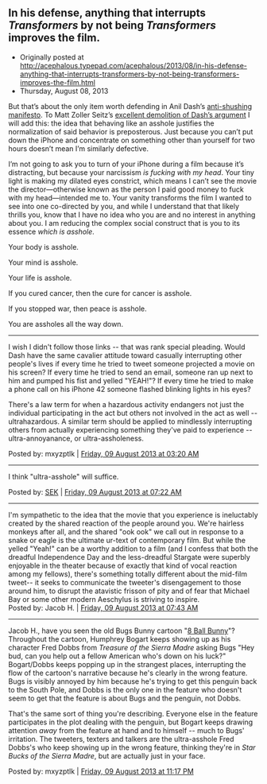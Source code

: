 ## In his defense, anything that interrupts *Transformers* by not being *Transformers* improves the film.

 * Originally posted at http://acephalous.typepad.com/acephalous/2013/08/in-his-defense-anything-that-interrupts-transformers-by-not-being-transformers-improves-the-film.html
 * Thursday, August 08, 2013

But that’s about the only item worth defending in Anil Dash’s [anti-shushing manifesto](http://dashes.com/anil/2013/08/shushers-wrong-about-movies-wrong-about-the-world.html). To Matt Zoller Seitz’s [excellent demolition of Dash’s argument](http://www.vulture.com/2013/08/seitz-anil-dash-movie-theater-shushers.html) I will add this: the idea that behaving like an asshole justifies the normalization of said behavior is preposterous. Just because you can’t put down the iPhone and concentrate on something other than yourself for two hours doesn’t mean I’m similarly defective.

I’m not going to ask you to turn of your iPhone during a film because it’s distracting, but because your narcissism _is fucking with my head_.  Your tiny light is making my dilated eyes constrict, which means I can’t see the movie the director—otherwise known as the person I paid good money to fuck with my head—intended me to. Your vanity transforms the film I wanted to see into one co-directed by you, and while I understand that that likely thrills you, know that I have no idea who you are and no interest in anything about you. I am reducing the complex social construct that is you to its essence _which is asshole_.

Your body is asshole.

Your mind is asshole.

Your life is asshole.

If you cured cancer, then the cure for cancer is asshole.

If you stopped war, then peace is asshole.

You are assholes all the way down.

* * *

I wish I didn't follow those links -- that was rank special pleading. Would Dash have the same cavalier attitude toward casually interrupting other people's lives if every time he tried to tweet someone projected a movie on his screen? If every time he tried to send an email, someone ran up next to him and pumped his fist and yelled "YEAH!"? If every time he tried to make a phone call on his iPhone 42 someone flashed blinking lights in his eyes?

There's a law term for when a hazardous activity endangers not just the individual participating in the act but others not involved in the act as well -- ultrahazardous. A similar term should be applied to mindlessly interrupting others from actually experiencing something they've paid to experience -- ultra-annoyanance, or ultra-assholeness.

Posted by: mxyzptlk | [Friday, 09 August 2013 at 03:20 AM](http://acephalous.typepad.com/acephalous/2013/08/in-his-defense-anything-that-interrupts-transformers-by-not-being-transformers-improves-the-film.html?cid=6a00d8341c2df453ef019104a9b826970c#comment-6a00d8341c2df453ef019104a9b826970c)

* * *
	
I think "ultra-asshole" will suffice.

Posted by: [SEK](http://acephalous.typepad.com/) | [Friday, 09 August 2013 at 07:22 AM](http://acephalous.typepad.com/acephalous/2013/08/in-his-defense-anything-that-interrupts-transformers-by-not-being-transformers-improves-the-film.html?cid=6a00d8341c2df453ef01901eb498e4970b#comment-6a00d8341c2df453ef01901eb498e4970b)

* * *

I'm sympathetic to the idea that the movie that you experience is ineluctably created by the shared  reaction of the people around you. We're hairless monkeys after all, and the shared "ook ook" we call out in response to a snake or eagle is the ultimate ur-text of contemporary film. But while the yelled "Yeah!" can be a worthy addition to a film (and I confess that both the dreadful Independence Day and the less-dreadful Stargate were superbly enjoyable in the theater because of exactly that kind of vocal reaction among my fellows), there's something totally different about the mid-film tweet-- it seeks to communicate the tweeter's disengagement to those around him, to disrupt the atavistic frisson of pity and of fear that Michael Bay or some other modern Aeschylus is striving to inspire.  
Posted by: Jacob H. | [Friday, 09 August 2013 at 07:43 AM](http://acephalous.typepad.com/acephalous/2013/08/in-his-defense-anything-that-interrupts-transformers-by-not-being-transformers-improves-the-film.html?cid=6a00d8341c2df453ef01901eb4ac67970b#comment-6a00d8341c2df453ef01901eb4ac67970b)

* * *

Jacob H., have you seen the old Bugs Bunny cartoon "[8 Ball Bunny](https://www.youtube.com/watch?v=EtQ9ZImQyd8)"? Throughout the cartoon, Humphrey Bogart keeps showing up as his character Fred Dobbs from _Treasure of the Sierra Madre_ asking Bugs "Hey bud, can you help out a fellow American who's down on his luck?" Bogart/Dobbs keeps popping up in the strangest places, interrupting the flow of the cartoon's narrative because he's clearly in the wrong feature. Bugs is visibly annoyed by him because he's trying to get this penguin back to the South Pole, and Dobbs is the only one in the feature who doesn't seem to get that the feature is about Bugs and the penguin, not Dobbs. 

That's the same sort of thing you're describing. Everyone else in the feature participates in the plot dealing with the penguin, but Bogart keeps drawing attention _away_ from the feature at hand and to himself -- much to Bugs' irritation. The tweeters, texters and talkers are the ultra-asshole Fred Dobbs's who keep showing up in the wrong feature, thinking they're in _Star Bucks of the Sierra Madre_, but are actually just in your face.  

Posted by: mxyzptlk | [Friday, 09 August 2013 at 11:17 PM](http://acephalous.typepad.com/acephalous/2013/08/in-his-defense-anything-that-interrupts-transformers-by-not-being-transformers-improves-the-film.html?cid=6a00d8341c2df453ef01901eb7b481970b#comment-6a00d8341c2df453ef01901eb7b481970b)

